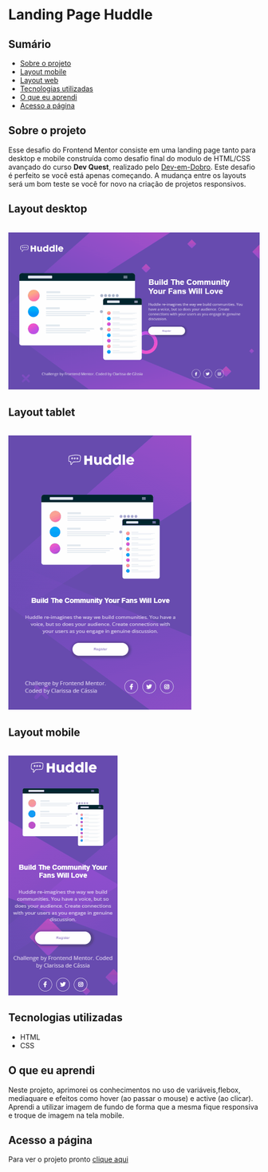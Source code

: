 # Landing Page Huddle

## Sumário

  - [Sobre o projeto](#sobreoprojeto)
  - [Layout mobile](#layout-mobile)
  - [Layout web](#layout-web)
  - [Tecnologias utilizadas](#tecnologias-utilizadas)
  - [O que eu aprendi](#o-que-eu-aprendi)
  - [Acesso a página](#acesso-a-página)

## Sobre o projeto

Esse desafio do Frontend Mentor consiste em uma landing page tanto para desktop e mobile construída como desafio final do modulo de HTML/CSS avançado  do curso **Dev Quest**, realizado pelo   [Dev-em-Dobro](https://www.youtube.com/c/DevemDobro "Site da DevSuperior").
Este desafio é perfeito se você está apenas começando. A mudança entre os layouts será um bom teste se você for novo na criação de projetos responsivos.

 ## Layout desktop

<br>

   <img src="src/gifs.readme/gif -desktop.gif" alt="gif tela desktop">
   <br>

## Layout tablet

<br>

 <img src="src/gifs.readme/gif-tablet.gif" alt="gif tela tablet">
 
   <br>

   ## Layout mobile

<br>


   <img src="src/gifs.readme/gif-mobile.gif" alt="gif tela mobile">
   <br>
   
  
## Tecnologias utilizadas

- HTML 
- CSS 

## O que eu aprendi
Neste projeto, aprimorei os conhecimentos no uso de variáveis,flebox, mediaquare e efeitos como hover (ao passar o mouse) e active (ao clicar). Aprendi a utilizar imagem de fundo de forma que a mesma fique responsiva e troque de imagem na tela mobile.


## Acesso a página

Para ver o projeto pronto [clique aqui ](https://claricassia.github.io/Landing-Page-Huddle/)

